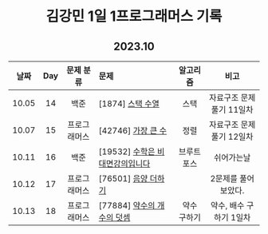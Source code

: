 <div align="center">
  
# 김강민 1일 1프로그래머스 기록
## 2023.10

| 날짜  | Day |  문제 분류   | 문제                                               |  알고리즘   |           비고           |
| :---: | :-: | :----------: | :------------------------------------------------- | :---------: | :----------------------: |
| 10.05 | 14  |     백준     | [1874] [스택 수열](./Week_01/1006/)                |    스택     | 자료구조 문제풀기 11일차 |
| 10.07 | 15  | 프로그래머스 | [42746] [가장 큰 수](./Week_01/1007/)              |    정렬     | 자료구조 문제풀기 12일차 |
| 10.11 | 16  |     백준     | [19532] [수학은 비대면강의입니다](./Week_02/1011/) | 브루트포스  |        쉬어가는날        |
| 10.12 | 17  | 프로그래머스 | [76501] [음양 더하기](./Week_02/1012/)             |             |   2문제를 풀어보았다.    |
| 10.13 | 18  | 프로그래머스 | [77884] [약수의 개수의 덧셈](./Week_02/1013/)      | 약수 구하기 | 약수, 배수 구하기 1일차  |

</div>
